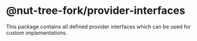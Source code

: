 # @nut-tree-fork/provider-interfaces

This package contains all defined provider interfaces which can be used for custom implementations.
